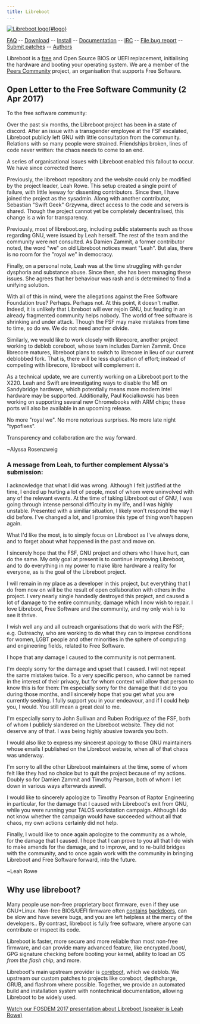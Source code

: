 ```yaml
---
title: Libreboot
...
```


[![Libreboot logo](logo/logo.svg "Canteloupe, the libreboot
mascot"){#logo}](faq.md#who-did-the-logo)

[FAQ](faq.md)                                                               --
[Download](download.md)                                                     --
[Install](docs/install/)                                                    --
[Documentation](docs/)                                                      --
[IRC](https://webchat.freenode.net/?channels=libreboot)                     --
[File bug report](https://notabug.org/libreboot/libreboot/issues)           --
[Submit patches](git.md)                                                    --
[Authors](contrib.md)

Libreboot is a [free](https://en.wikipedia.org/wiki/Free_software) and Open
Source BIOS or UEFI replacement, initialising the hardware and booting your
operating system. We are a member of the [Peers Community](https://peers.community/)
project, an organisation that supports Free Software.

Open Letter to the Free Software Community (2 Apr 2017)
-------------------------------------------------------

To the free software community:

Over the past six months, the Libreboot project has been in a state of discord.
After an issue with a transgender employee at the FSF escalated, Libreboot
publicly left GNU with little consultation from the community. Relations with
so many people were strained. Friendships broken, lines of code never written:
the chaos needs to come to an end.

A series of organisational issues with Libreboot enabled this fallout to occur.
We have since corrected them:

Previously, the libreboot repository and the website could only be modified by
the project leader, Leah Rowe. This setup created a single point of failure,
with little leeway for dissenting contributors. Since then, I have joined the
project as the sysadmin. Along with another contributor, Sebastian "Swift Geek"
Grzywna, direct access to the code and servers is shared. Though the project
cannot yet be completely decentralised, this change is a win for transparency.

Previously, most of libreboot.org, including public statements such as those
regarding GNU, were issued by Leah herself. The rest of the team and the
community were not consulted. As Damien Zammit, a former contributor noted, the
word "we" on old Libreboot notices meant "Leah". But alas, there is no room for
the "royal we" in democracy.

Finally, on a personal note, Leah was at the time struggling with gender
dysphoria and substance abuse. Since then, she has been managing these issues.
She agrees that her behaviour was rash and is determined to find a unifying
solution. 

With all of this in mind, were the allegations against the Free Software
Foundation true? Perhaps. Perhaps not. At this point, it doesn't matter.
Indeed, it is unlikely that Libreboot will ever rejoin GNU, but feuding in an
already fragmented community helps nobody. The world of free software is
shrinking and under attack. Though the FSF may make mistakes from time to time,
so do we. We do not need another divide.

Similarly, we would like to work closely with librecore, another project
working to deblob coreboot, whose team includes Damien Zammit. Once librecore
matures, libreboot plans to switch to librecore in lieu of our current
deblobbed fork. That is, there will be less duplication of effort; instead of
competing with librecore, libreboot will complement it.

As a technical update, we are currently working on a Libreboot port to
the X220. Leah and Swift are investigating ways to disable the ME on
Sandybridge hardware, which potentially means more modern Intel hardware may be
supported. Additionally, Paul Kocialkowski has been working on supporting
several new Chromebooks with ARM chips; these ports will also be available in
an upcoming release.

No more "royal we". No more notorious surprises. No more late night
"typofixes".

Transparency and collaboration are the way forward.

~Alyssa Rosenzweig

### A message from Leah, to further complement Alyssa's submission:

I acknowledge that what I did was wrong. Although I felt justified at the time,
I ended up hurting a lot of people, most of whom were uninvolved with any of
the relevant events. At the time of taking Libreboot out of GNU, I was going
through intense personal difficulty in my life, and I was highly unstable.
Presented with a similiar situation, I likely won't respond the way I did
before. I've changed a lot, and I promise this type of thing won't happen
again.

What I'd like the most, is to simply focus on Libreboot as I've always done,
and to forget about what happened in the past and move on.

I sincerely hope that the FSF, GNU project and others who I have hurt, can do
the same. My only goal at present is to continue improving Libreboot, and to do
everything in my power to make libre hardware a reality for everyone, as is the
goal of the Libreboot project.

I will remain in my place as a developer in this project, but everything that I
do from now on will be the result of open collaboration with others in the
project. I very nearly single handedly destroyed this project, and caused a lot
of damage to the entire community, damage which I now wish to repair. I love
Libreboot, Free Software and the community, and my only wish is to see it
thrive.

I wish well any and all outreach organisations that do work with the FSF; e.g.
Outreachy, who are working to do what they can to improve conditions for women,
LGBT people and other minorities in the sphere of computing and engineering
fields, related to Free Software.

I hope that any damage I caused to the community is not permanent.

I'm deeply sorry for the damage and upset that I caused. I will not repeat the
same mistakes twice. To a very specific person, who cannot be named in the
interest of their privacy, but for whom context will allow that person
to know this is for them: I'm especially sorry for the damage that I did to
you during those months, and I sincerely hope that you get what you are
currently seeking. I fully support you in your endeavour, and if I could help
you, I would. You still mean a great deal to me.

I'm especially sorry to John Sullivan and Ruben Rodriguez of the FSF, both of
whom I publicly slandered on the Libreboot website. They did not deserve any of
that. I was being highly abusive towards you both.

I would also like to express my sincerest apology to those GNU maintainers
whose emails I published on the Libreboot website, when all of that chaos was
underway.

I'm sorry to all the other Libreboot maintainers at the time, some of whom felt
like they had no choice but to quit the project because of my actions. Doubly
so for Damien Zammit and Timothy Pearson, both of whom I let down in various
ways afterwards aswell.

I would like to sincerely apologize to Timothy Pearson of Raptor Engineering
in particular, for the damage that I caused with Libreboot's exit from GNU,
while you were running your TALOS workstation campaign. Although I do not know
whether the campaign would have succeeded without all that chaos, my own
actions certainly did not help.

Finally, I would like to once again apologize to the community as a whole, for
the damage that I caused. I hope that I can prove to you all that I do wish to
make amends for the damage, and to improve, and to re-build bridges with the
community, and to once again work with the community in bringing Libreboot and
Free Software forward, into the future.

~Leah Rowe

Why use libreboot?
------------------

Many people use non-free proprietary boot firmware, even if they use GNU+Linux.
Non-free BIOS/UEFI firmware often
[contains](faq.md#intel) [backdoors](faq.md#amd), can be slow and have severe
bugs, and you are left helpless at the mercy of the developers.. By contrast,
libreboot is fully free software, where anyone can contribute or inspect its
code.

Libreboot is faster, more secure and more reliable than most non-free
firmware, and can provide many advanced feature, like encrypted
/boot/, GPG signature checking before booting your kernel, ability to
load an OS *from the flash chip*, and more.

Libreboot's main upstream provider is [coreboot](https://www.coreboot.org/),
which we deblob. We upstream our custom patches to projects like coreboot,
depthcharge, GRUB, and flashrom where possible. Together, we provide an
automated build and installation system with nontechnical documentation,
allowing Libreboot to be widely used. 

[Watch our FOSDEM 2017 presentation about Libreboot (speaker is Leah
Rowe)](https://video.fosdem.org/2017/K.1.105/libreboot.mp4)
